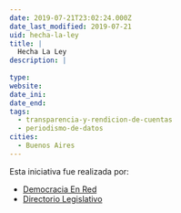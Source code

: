 ```yaml
---
date: 2019-07-21T23:02:24.000Z
date_last_modified: 2019-07-21
uid: hecha-la-ley
title: |
  Hecha La Ley
description: |
  
type: 
website: 
date_ini: 
date_end: 
tags:
  - transparencia-y-rendicion-de-cuentas
  - periodismo-de-datos
cities: 
  - Buenos Aires
---
```


Esta iniciativa fue realizada por:

- [Democracia En Red](/organizaciones/democracia-en-red)
- [Directorio Legislativo](/organizaciones/directorio-legislativo)
